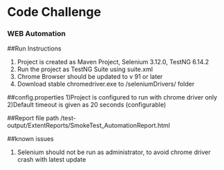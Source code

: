 # Code Challenge

### WEB Automation

##Run Instructions
1) Project is created as Maven Project, Selenium 3.12.0, TestNG 6.14.2
2) Run the project as TestNG Suite using suite.xml 
3) Chrome Browser should be updated to v 91 or later
4) Download stable chromedriver.exe to /seleniumDrivers/ folder

##config.properties
1)Project is configured to run with chrome driver only 
2)Default timeout is given as 20 seconds (configurable)


##Report file path
/test-output/ExtentReports/SmokeTest_AutomationReport.html

##known issues

1) Selenium should not be run as administrator, to avoid chrome driver crash with latest update

